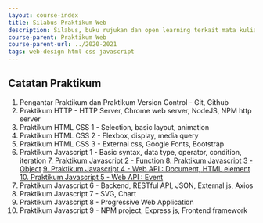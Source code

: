 ```yaml
---
layout: course-index
title: Silabus Praktikum Web
description: Silabus, buku rujukan dan open learning terkait mata kuliah Praktikum Web
course-parent: Praktikum Web
course-parent-url: ../2020-2021
tags: web-design html css javascript
---
```


## Catatan Praktikum

1. Pengantar Praktikum dan Praktikum Version Control - Git, Github
2. Praktikum HTTP - HTTP Server, Chrome web server, NodeJS, NPM http server
3. Praktikum HTML CSS 1 - Selection, basic layout, animation
4. Praktikum HTML CSS 2 - Flexbox, display, media query
5. Praktikum HTML CSS 3 - External css, Google Fonts, Bootstrap
6. Praktikum Javascript 1 - Basic syntax, data type, operator, condition, iteration
[7. Praktikum Javascript 2 - Function](js-function)
[8. Praktikum Javascript 3 - Object](js-object)
[9. Praktikum Javascript 4 - Web API : Document, HTML element](js-web-api-document-element)
[10. Praktikum Javascript 5 - Web API : Event](js-event)
11. Praktikum Javascript 6 - Backend, RESTful API, JSON, External js, Axios
12. Praktikum Javascript 7 - SVG, Chart
13. Praktikum Javascript 8 - Progressive Web Application
14. Praktikum Javascript 9 - NPM project, Express js, Frontend framework 

